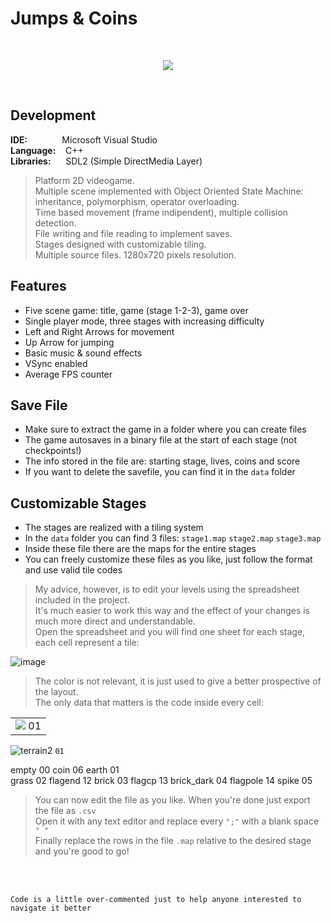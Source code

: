 # Jumps & Coins
<br/>

<p align="center">
  <img src="http://emanuelecarrino.altervista.org/images/portfolio/platform_1280x720.png" />
</p>
<br/>

## Development
**IDE:** &nbsp;&nbsp;&nbsp;&nbsp;&nbsp;&nbsp;&nbsp;&nbsp;&nbsp;&nbsp;&nbsp;&nbsp; Microsoft Visual Studio  
**Language:** &nbsp;&nbsp; C++  
**Libraries:** &nbsp;&nbsp;&nbsp;&nbsp; SDL2 (Simple DirectMedia Layer)
<br/>
> Platform 2D videogame.  
> Multiple scene implemented with Object Oriented State Machine:  
> inheritance, polymorphism, operator overloading.  
> Time based movement (frame indipendent), multiple collision detection.  
> File writing and file reading to implement saves.  
> Stages designed with customizable tiling.  
> Multiple source files. 1280x720 pixels resolution.  

## Features
* Five scene game: title, game (stage 1-2-3), game over
* Single player mode, three stages with increasing difficulty
* Left and Right Arrows for movement
* Up Arrow for jumping
* Basic music & sound effects
* VSync enabled
* Average FPS counter

## Save File
* Make sure to extract the game in a folder where you can create files
* The game autosaves  in a binary file at the start of each stage (not checkpoints!)
* The info stored in the file are: starting stage, lives, coins and score
* If you want to delete the savefile, you can find it in the `data` folder 

## Customizable Stages
* The stages are realized with a tiling system
* In the `data` folder you can find 3 files: `stage1.map`  `stage2.map`  `stage3.map`
* Inside these file there are the maps for the entire stages
* You can freely customize these files as you like, just follow the format and use valid tile codes

> My advice, however, is to edit your levels using the spreadsheet included in the project.  
> It's much easier to work this way and the effect of your changes is much more direct and understandable.  
> Open the spreadsheet and you will find one sheet for each stage, each cell represent a tile:  
  
![image](https://user-images.githubusercontent.com/88102377/169651515-5b4b144c-2eea-4462-8a1e-27a5d8284408.png)
  
> The color is not relevant, it is just used to give a better prospective of the layout.  
> The only data that matters is the code inside every cell:  

<table><tr><td valign="center"><img src="https://user-images.githubusercontent.com/88102377/169842473-5d66d0e1-bac5-42e5-a742-d17cc75aefee.png" /> 01 </td></tr></table>

![terrain2](https://user-images.githubusercontent.com/88102377/169842473-5d66d0e1-bac5-42e5-a742-d17cc75aefee.png) `01`

empty				00						coin				06
earth				01										
grass				02						flagend				12
brick				03						flagcp				13
brick_dark	04						flagpole			14
spike				05										


> You can now edit the file as you like. When you're done just export the file as `.csv`  
> Open it with any text editor and replace every `";"` with a blank space `" "`  
> Finally replace the rows in the file `.map` relative to the desired stage and you're good to go!  

<br/>
<br/>

`Code is a little over-commented just to help anyone interested to navigate it better`  
